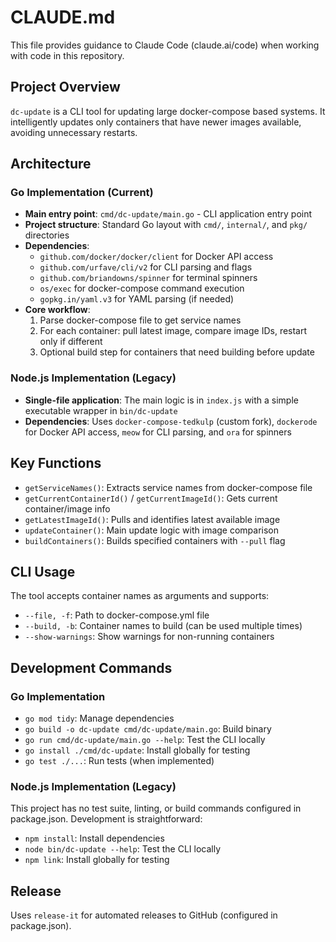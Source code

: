 # CLAUDE.md

This file provides guidance to Claude Code (claude.ai/code) when working with code in this repository.

## Project Overview

`dc-update` is a CLI tool for updating large docker-compose based systems. It intelligently updates only containers that have newer images available, avoiding unnecessary restarts.

## Architecture

### Go Implementation (Current)
- **Main entry point**: `cmd/dc-update/main.go` - CLI application entry point
- **Project structure**: Standard Go layout with `cmd/`, `internal/`, and `pkg/` directories
- **Dependencies**: 
  - `github.com/docker/docker/client` for Docker API access
  - `github.com/urfave/cli/v2` for CLI parsing and flags
  - `github.com/briandowns/spinner` for terminal spinners  
  - `os/exec` for docker-compose command execution
  - `gopkg.in/yaml.v3` for YAML parsing (if needed)
- **Core workflow**: 
  1. Parse docker-compose file to get service names
  2. For each container: pull latest image, compare image IDs, restart only if different
  3. Optional build step for containers that need building before update

### Node.js Implementation (Legacy)
- **Single-file application**: The main logic is in `index.js` with a simple executable wrapper in `bin/dc-update`
- **Dependencies**: Uses `docker-compose-tedkulp` (custom fork), `dockerode` for Docker API access, `meow` for CLI parsing, and `ora` for spinners

## Key Functions

- `getServiceNames()`: Extracts service names from docker-compose file
- `getCurrentContainerId()` / `getCurrentImageId()`: Gets current container/image info
- `getLatestImageId()`: Pulls and identifies latest available image
- `updateContainer()`: Main update logic with image comparison
- `buildContainers()`: Builds specified containers with `--pull` flag

## CLI Usage

The tool accepts container names as arguments and supports:
- `--file, -f`: Path to docker-compose.yml file
- `--build, -b`: Container names to build (can be used multiple times)
- `--show-warnings`: Show warnings for non-running containers

## Development Commands

### Go Implementation
- `go mod tidy`: Manage dependencies
- `go build -o dc-update cmd/dc-update/main.go`: Build binary
- `go run cmd/dc-update/main.go --help`: Test the CLI locally
- `go install ./cmd/dc-update`: Install globally for testing
- `go test ./...`: Run tests (when implemented)

### Node.js Implementation (Legacy)
This project has no test suite, linting, or build commands configured in package.json. Development is straightforward:

- `npm install`: Install dependencies
- `node bin/dc-update --help`: Test the CLI locally
- `npm link`: Install globally for testing

## Release

Uses `release-it` for automated releases to GitHub (configured in package.json).